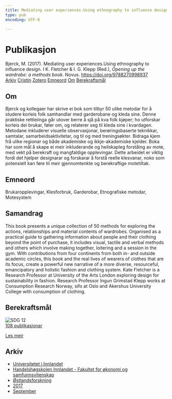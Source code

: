 ```yaml
---
title: Mediating user experiences.Using ethnography to influence design.
type: pub
encoding: UTF-8

---
```

<h1>Publikasjon</h1>
<article id="csl-bib-container-AU2323VP" class="csl-bib-container">
  <div class="csl-bib-body"> <div class="csl-entry">Bjerck, M. (2017). Mediating user experiences.Using ethnography to influence design. I K. Fletcher &#38; I. G. Klepp (Red.), <i>Opening up the wardrobe: a methods book</i>. Novus. <a href="https://doi.org/9788270998937">https://doi.org/9788270998937</a></div> </div>
  <div class="csl-bib-buttons">
    <a href="#taxonomy-article-AU2323VP" alt="archive" class="csl-bib-button">Arkiv</a>
    <a href="https://app.cristin.no/results/show.jsf?id=1494674" alt="Cristin" class="csl-bib-button">Cristin</a>
    <a href="http://zotero.org/groups/5881554/items/AU2323VP" alt="Zotero" class="csl-bib-button">Zotero</a>
    <a href="#keywords-article-AU2323VP" alt="keywords" class="csl-bib-button">Emneord</a>
    <a href="#about-article-AU2323VP" alt="about_pub" class="csl-bib-button">Om</a>
    <a href="#sdg-article-AU2323VP" alt="sdg" class="csl-bib-button">Berekraftsmål</a>
  </div>
  <div id="csl-bib-meta-container-AU2323VP"></div>
</article>
<div id="csl-bib-meta-AU2323VP" class="csl-bib-meta">
  <article id="about-article-AU2323VP" class="about_pub-article">
    <h1>Om</h1>
    Bjerck og kollegaer har skrive ei bok som tilbyr 50 ulike metodar for å studere korleis folk samhandlar med garderobane og kleda sine. Denne praktiske rettleiinga går utover berre å sjå på kva folk kjøper; ho utforskar korleis dei brukar, føler om, og relaterer seg til kleda sine i kvardagen. Metodane inkluderer visuelle observasjonar, berøringsbaserte teknikkar, samtalar, samarbeidsaktivitetar, og til og med treningsøkter. Bidraga kjem frå ulike regionar og både akademiske og ikkje-akademiske kjelder. Boka har som mål å skape ei meir inkluderande og heilskapleg forståing av mote, med vekt på berekraft og mangfaldige opplevingar. Dette arbeidet er viktig fordi det hjelper designarar og forskarar å forstå reelle klesvanar, noko som potensielt kan føre til meir gjennomtenkte og berekraftige motetiltak.
  </article>
  <article id="keywords-article-AU2323VP" class="keywords-article">
    <h1>Emneord</h1>
    Brukaropplevingar, Klesforbruk, Garderobar, Etnografiske metodar, Motesystem
  </article>
  <article id="abstract-article-AU2323VP" class="abstract-article">
    <h1>Samandrag</h1>
    This book presents a unique collection of 50 methods for exploring the actions, relationships and material contents of wardrobes. Organised as a practical guide to gathering information about people and their clothing beyond the point of purchase, it includes visual, tactile and verbal methods and others which involve making together, loitering and a session in the gym. With contributions from four continents from both in- and outside academic circles, this book and the real lives of wearers of clothes that are its focus, create a powerful new narrative of a more diverse, resourceful, emancipatory and holistic fashion and clothing system. Kate Fletcher is a Research Professor at University of the Arts London exploring design for sustainability in fashion. Research Professor Ingun Grimstad Klepp works at Consumption Research Norway, sifo at Oslo and Akershus University College with consumption of clothing.
  </article>
  <article id="sdg-article-AU2323VP" class="sdg-article">
    <h1>Berekraftsmål</h1>
    <div class="sdg-container"><div id="sdg12" class="sdg">
        <img src="{{< params subfolder >}}images/sdg/sdg12_nn.png" class="image" alt="SDG 12">
        <div class="sdg-overlay">
          <a href="{{< params subfolder >}}nn/archive/?sdg=12#archive" class="sdg-publication-count"><span>108</span> publikasjonar</a>
          <p><a href="https://fn.no/om-fn/fns-baerekraftsmaal/ansvarlig-forbruk-og-produksjon?lang=nno-NO" class="sdg-read-more">Les meir</a></p>
        </div>
      </div></div>
  </article>
  <article id="taxonomy-article-AU2323VP" class="taxonomy-article">
    <h1>Arkiv</h1>
    <ul>
      <li><a href="{{< params subfolder >}}nn/archive/?key=3DCRN523">Universitetet i Innlandet</a></li>
      <li><a href="{{< params subfolder >}}nn/archive/?key=DU8Q9LN9">Handelshøgskolen Innlandet - Fakultet for økonomi og samfunnsvitenskap</a></li>
      <li><a href="{{< params subfolder >}}nn/archive/?key=IRYXBU4S">Østlandsforskning</a></li>
      <li><a href="{{< params subfolder >}}nn/archive/?key=7QNIXLIV">2017</a></li>
      <li><a href="{{< params subfolder >}}nn/archive/?key=ZQSFWL6W">September</a></li>
    </ul>
  </article>
</div>
